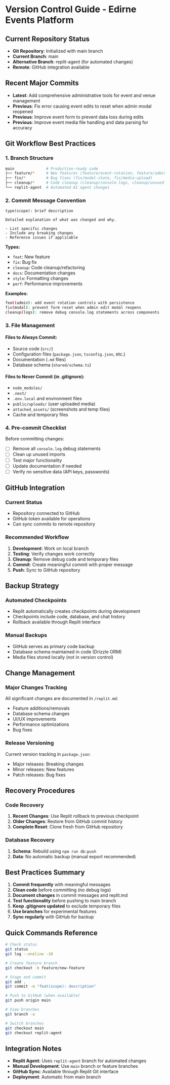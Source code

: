 # Version Control Guide - Edirne Events Platform

## Current Repository Status
- **Git Repository**: Initialized with main branch
- **Current Branch**: main
- **Alternative Branch**: replit-agent (for automated changes)
- **Remote**: GitHub integration available

## Recent Major Commits
- **Latest**: Add comprehensive administrative tools for event and venue management
- **Previous**: Fix error causing event edits to reset when admin modal reopened
- **Previous**: Improve event form to prevent data loss during edits
- **Previous**: Improve event media file handling and data parsing for accuracy

## Git Workflow Best Practices

### 1. Branch Structure
```bash
main              # Production-ready code
├── feature/*     # New features (feature/event-rotation, feature/admin-ui)
├── fix/*         # Bug fixes (fix/modal-state, fix/media-upload)
├── cleanup/*     # Code cleanup (cleanup/console-logs, cleanup/unused-files)
└── replit-agent  # Automated AI agent changes
```

### 2. Commit Message Convention
```
type(scope): brief description

Detailed explanation of what was changed and why.

- List specific changes
- Include any breaking changes
- Reference issues if applicable
```

**Types:**
- `feat`: New feature
- `fix`: Bug fix
- `cleanup`: Code cleanup/refactoring
- `docs`: Documentation changes
- `style`: Formatting changes
- `perf`: Performance improvements

**Examples:**
```bash
feat(admin): add event rotation controls with persistence
fix(modal): prevent form reset when admin edit modal reopens
cleanup(logs): remove debug console.log statements across components
```

### 3. File Management

#### Files to Always Commit:
- Source code (`src/`)
- Configuration files (`package.json`, `tsconfig.json`, etc.)
- Documentation (`.md` files)
- Database schema (`shared/schema.ts`)

#### Files to Never Commit (in .gitignore):
- `node_modules/`
- `.next/`
- `.env.local` and environment files
- `public/uploads/` (user uploaded media)
- `attached_assets/` (screenshots and temp files)
- Cache and temporary files

### 4. Pre-commit Checklist
Before committing changes:
- [ ] Remove all `console.log` debug statements
- [ ] Clean up unused imports
- [ ] Test major functionality
- [ ] Update documentation if needed
- [ ] Verify no sensitive data (API keys, passwords)

## GitHub Integration

### Current Status
- Repository connected to GitHub
- GitHub token available for operations
- Can sync commits to remote repository

### Recommended Workflow
1. **Development**: Work on local branch
2. **Testing**: Verify changes work correctly
3. **Cleanup**: Remove debug code and temporary files
4. **Commit**: Create meaningful commit with proper message
5. **Push**: Sync to GitHub repository

## Backup Strategy

### Automated Checkpoints
- Replit automatically creates checkpoints during development
- Checkpoints include code, database, and chat history
- Rollback available through Replit interface

### Manual Backups
- GitHub serves as primary code backup
- Database schema maintained in code (Drizzle ORM)
- Media files stored locally (not in version control)

## Change Management

### Major Changes Tracking
All significant changes are documented in `/replit.md`:
- Feature additions/removals
- Database schema changes
- UI/UX improvements
- Performance optimizations
- Bug fixes

### Release Versioning
Current version tracking in `package.json`:
- Major releases: Breaking changes
- Minor releases: New features
- Patch releases: Bug fixes

## Recovery Procedures

### Code Recovery
1. **Recent Changes**: Use Replit rollback to previous checkpoint
2. **Older Changes**: Restore from GitHub commit history
3. **Complete Reset**: Clone fresh from GitHub repository

### Database Recovery
1. **Schema**: Rebuild using `npm run db:push`
2. **Data**: No automatic backup (manual export recommended)

## Best Practices Summary

1. **Commit frequently** with meaningful messages
2. **Clean code** before committing (no debug logs)
3. **Document changes** in commit messages and replit.md
4. **Test functionality** before pushing to main branch
5. **Keep .gitignore updated** to exclude temporary files
6. **Use branches** for experimental features
7. **Sync regularly** with GitHub for backup

## Quick Commands Reference

```bash
# Check status
git status
git log --oneline -10

# Create feature branch
git checkout -b feature/new-feature

# Stage and commit
git add .
git commit -m "feat(scope): description"

# Push to GitHub (when available)
git push origin main

# View branches
git branch -a

# Switch branches
git checkout main
git checkout replit-agent
```

## Integration Notes

- **Replit Agent**: Uses `replit-agent` branch for automated changes
- **Manual Development**: Use `main` branch or feature branches
- **GitHub Sync**: Available through Replit Git interface
- **Deployment**: Automatic from main branch